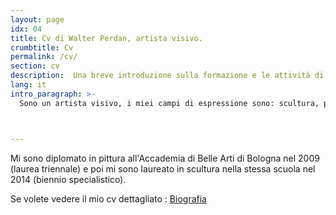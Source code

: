 ```yaml
---
layout: page
idx: 04
title: Cv di Walter Perdan, artista visivo.
crumbtitle: Cv
permalink: /cv/
section: cv
description:  Una breve introduzione sulla formazione e le attività di Walter Perdan. Per maggiori informazioni andate alla pagina ufficiale.
lang: it
intro_paragraph: >-
  Sono un artista visivo, i miei campi di espressione sono: scultura, pittura, disegno, 3d, programmazione e interattività



---
```

Mi sono diplomato in pittura all'Accademia di Belle Arti di Bologna nel 2009 (laurea triennale) e poi mi sono laureato in scultura nella stessa scuola nel 2014 (biennio specialistico).


Se volete vedere il mio cv dettagliato : [Biografia](https://www.walterperdan.com/it/biografia)
